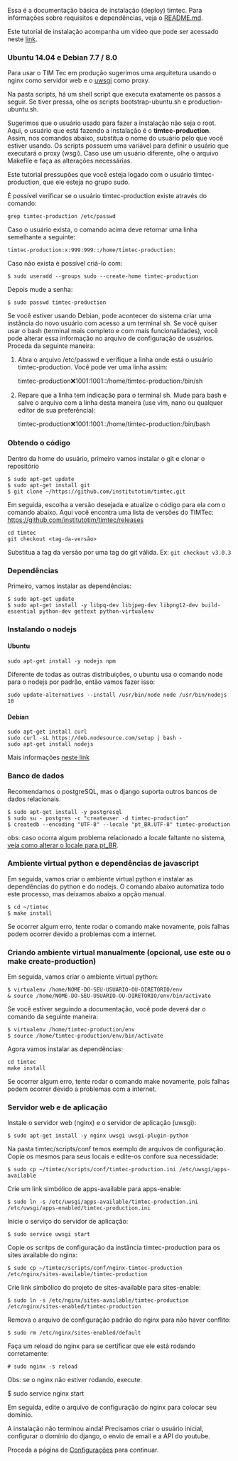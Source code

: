 Essa é a documentação básica de instalação (deploy) timtec. Para informações sobre requisitos e dependências, veja o [README.md](https://github.com/institutotim/timtec/blob/master/README.md).

Este tutorial de instalação acompanha um vídeo que pode ser acessado neste <a href="https://www.youtube.com/watch?v=tCBtRyIYq9k" target="_blank">link</a>.

### Ubuntu 14.04 e Debian 7.7 / 8.0
Para usar o TIM Tec em produção sugerimos uma arquitetura usando o nginx como servidor web e o [uwsgi](https://uwsgi-docs.readthedocs.org/en/latest/) como proxy.

Na pasta scripts, há um shell script que executa exatamente os passos a seguir. Se tiver pressa, olhe os scripts bootstrap-ubuntu.sh e production-ubuntu.sh.

Sugerimos que o usuário usado para fazer a instalação não seja o root. Aqui, o usuário que está fazendo a instalação é o **timtec-production**. Assim, nos comandos abaixo, substitua o nome do usuário pelo que você estiver usando. Os scripts possuem uma variável para definir o usuário que executará o proxy (wsgi). Caso use um usuário diferente, olhe o arquivo Makefile e faça as alterações necessárias.

Este tutorial pressupões que você esteja logado com o usuário timtec-production, que ele esteja no grupo sudo.

É possível verificar se o usuário timtec-production existe através do comando:

    grep timtec-production /etc/passwd

Caso o usuário exista, o comando acima deve retornar uma linha semelhante a seguinte:

    timtec-production:x:999:999::/home/timtec-production:

Caso não exista é possível criá-lo com:

```
$ sudo useradd --groups sudo --create-home timtec-production
```

Depois mude a senha: 

```
$ sudo passwd timtec-production
```
Se você estiver usando Debian, pode acontecer do sistema criar uma instância do novo usuário com acesso a um terminal sh. Se você quiser usar o bash (terminal mais completo e com mais funcionalidades), você pode alterar essa informação no arquivo de configuração de usuários. Proceda da seguinte maneira: 

1) Abra o arquivo /etc/passwd e verifique a linha onde está o usuário timtec-production. Você pode ver uma linha assim:    

     timtec-production:x:1001:1001::/home/timtec-production:/bin/sh

2) Repare que a linha tem indicação para o terminal sh. Mude para bash e salve o arquivo com a linha desta maneira (use vim, nano ou qualquer editor de sua preferência): 

     timtec-production:x:1001:1001::/home/timtec-production:/bin/bash

### Obtendo o código
Dentro da home do usuário, primeiro vamos instalar o git e clonar o repositório
```
$ sudo apt-get update
$ sudo apt-get install git
$ git clone ~/https://github.com/institutotim/timtec.git
```

Em seguida, escolha a versão desejada e atualize o código para ela com o comando abaixo. Aqui você encontra uma lista de versões do TIMTec: https://github.com/institutotim/timtec/releases

    cd timtec
    git checkout <tag-da-versão>

Substitua a tag da versão por uma tag do git válida. Ex: `git checkout v3.0.3`

### Dependências
Primeiro, vamos instalar as dependências:

```
$ sudo apt-get update
$ sudo apt-get install -y libpq-dev libjpeg-dev libpng12-dev build-essential python-dev gettext python-virtualenv
```

### Instalando o nodejs

#### Ubuntu
    sudo apt-get install -y nodejs npm

Diferente de todas as outras distribuições, o ubuntu usa o comando node para o nodejs por padrão, então vamos fazer isso:

    sudo update-alternatives --install /usr/bin/node node /usr/bin/nodejs 10

#### Debian

    sudo apt-get install curl
    sudo curl -sL https://deb.nodesource.com/setup | bash -
    sudo apt-get install nodejs

Mais informações [neste link](https://github.com/joyent/node/wiki/installing-node.js-via-package-manager#debian-and-ubuntu-based-linux-distributions)

### Banco de dados
Recomendamos o postgreSQL, mas o django suporta outros bancos de dados relacionais.

    $ sudo apt-get install -y postgresql
    $ sudo su - postgres -c "createuser -d timtec-production"
    $ createdb --encoding "UTF-8" --locale "pt_BR.UTF-8" timtec-production

obs: caso ocorra algum problema relacionado a locale faltante no sistema, [veja como alterar o locale para pt_BR](Alterando-locale-para-pt_BR.md). 

### Ambiente virtual python e dependências de javascript

Em seguida, vamos criar o ambiente virtual python e instalar as dependências do python e do nodejs. O comando abaixo automatiza todo este processo, mas deixamos abaixo a opção manual.

```
$ cd ~/timtec
$ make install
```

Se ocorrer algum erro, tente rodar o comando make novamente, pois falhas podem ocorrer devido a problemas com a internet.

### Criando ambiente virtual manualmente (opcional, use este ou o make create-production)
Em seguida, vamos criar o ambiente virtual python:

    $ virtualenv /home/NOME-DO-SEU-USUARIO-OU-DIRETORIO/env
    & source /home/NOME-DO-SEU-USUARIO-OU-DIRETORIO/env/bin/activate

Se você estiver seguindo a documentação, você pode deverá dar o comando da seguinte maneira: 

    $ virtualenv /home/timtec-production/env
    $ source /home/timtec-production/env/bin/activate

Agora vamos instalar as dependências:

    cd timtec
    make install

Se ocorrer algum erro, tente rodar o comando make novamente, pois falhas podem ocorrer devido a problemas com a internet.
  

### Servidor web e de aplicação

Instale o servidor web (nginx) e o servidor de aplicação (uwsgi):

    $ sudo apt-get install -y nginx uwsgi uwsgi-plugin-python

Na pasta timtec/scripts/conf temos exemplo de arquivos de configuração. Copie os mesmos para seus locais e edite-os confore sua necessidade:

    $ sudo cp ~/timtec/scripts/conf/timtec-production.ini /etc/uwsgi/apps-available

Crie um link simbólico de apps-available para apps-enable:

    $ sudo ln -s /etc/uwsgi/apps-available/timtec-production.ini /etc/uwsgi/apps-enabled/timtec-production.ini

Inicie o serviço do servidor de aplicação:

    $ sudo service uwsgi start

Copie os scritps de configuração da instância timtec-production para os sites available do nginx:

    $ sudo cp ~/timtec/scripts/conf/nginx-timtec-production /etc/nginx/sites-available/timtec-production

Crie link simbólico do projeto de sites-available para sites-enable: 

    $ sudo ln -s /etc/nginx/sites-available/timtec-production /etc/nginx/sites-enabled/timtec-production

Remova o arquivo de configuração padrão do nginx para não haver conflito:

    $ sudo rm /etc/nginx/sites-enabled/default

Faça um reload do nginx para se certificar que ele está rodando corretamente: 

    # sudo nginx -s reload

Obs: se o nginx não estiver rodando, execute: 

   $ sudo service nginx start

Em seguida, edite o arquivo de configuração do nginx para colocar seu domínio. 

A instalação não terminou ainda! Precisamos criar o usuário inicial, configurar o domínio do django, o envio de email e a API do youtube.

Proceda a página de [Configurações](Configurações.md) para continuar.
